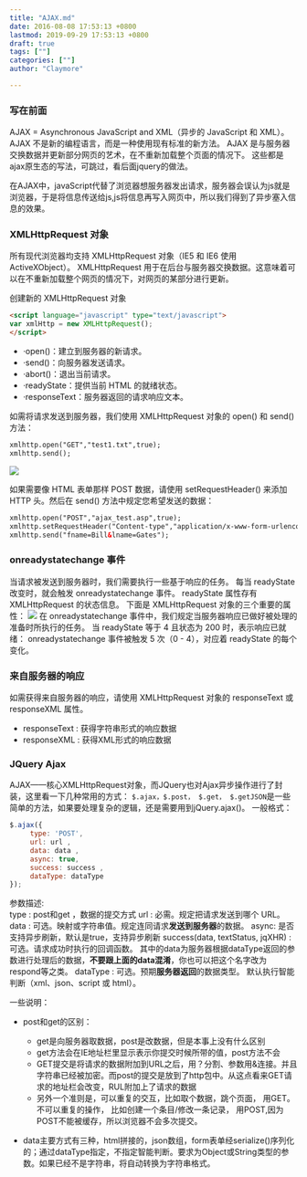 ```yaml
---
title: "AJAX.md"
date: 2016-08-08 17:53:13 +0800
lastmod: 2019-09-29 17:53:13 +0800
draft: true
tags: [""]
categories: [""]
author: "Claymore"

---
```




### 写在前面
AJAX = Asynchronous JavaScript and XML（异步的 JavaScript 和 XML）。
AJAX 不是新的编程语言，而是一种使用现有标准的新方法。
AJAX 是与服务器交换数据并更新部分网页的艺术，在不重新加载整个页面的情况下。
这些都是ajax原生态的写法，可跳过，看后面jquery的做法。

在AJAX中，javaScript代替了浏览器想服务器发出请求，服务器会误认为js就是浏览器，于是将信息传送给js,js将信息再写入网页中，所以我们得到了异步塞入信息的效果。

### XMLHttpRequest 对象
所有现代浏览器均支持 XMLHttpRequest 对象（IE5 和 IE6 使用 ActiveXObject）。
XMLHttpRequest 用于在后台与服务器交换数据。这意味着可以在不重新加载整个网页的情况下，对网页的某部分进行更新。

创建新的 XMLHttpRequest 对象
```html
<script language="javascript" type="text/javascript">
var xmlHttp = new XMLHttpRequest();
</script>
```
* ·open()：建立到服务器的新请求。 
* ·send()：向服务器发送请求。 
* ·abort()：退出当前请求。 
* ·readyState：提供当前 HTML 的就绪状态。 
* ·responseText：服务器返回的请求响应文本。


如需将请求发送到服务器，我们使用 XMLHttpRequest 对象的 open() 和 send() 方法：
```xml
xmlhttp.open("GET","test1.txt",true);
xmlhttp.send();
```

![](http://7xs1eq.com1.z0.glb.clouddn.com/xmlHttpRequest.png)

如果需要像 HTML 表单那样 POST 数据，请使用 setRequestHeader() 来添加 HTTP 头。然后在 send() 方法中规定您希望发送的数据：
```xml
xmlhttp.open("POST","ajax_test.asp",true);
xmlhttp.setRequestHeader("Content-type","application/x-www-form-urlencoded");
xmlhttp.send("fname=Bill&lname=Gates");
```
### onreadystatechange 事件
当请求被发送到服务器时，我们需要执行一些基于响应的任务。
每当 readyState 改变时，就会触发 onreadystatechange 事件。
readyState 属性存有 XMLHttpRequest 的状态信息。
下面是 XMLHttpRequest 对象的三个重要的属性：
![](http://7xs1eq.com1.z0.glb.clouddn.com/xmlhttpRequest%E5%B1%9E%E6%80%A7.png)
在 onreadystatechange 事件中，我们规定当服务器响应已做好被处理的准备时所执行的任务。
当 readyState 等于 4 且状态为 200 时，表示响应已就绪：
onreadystatechange 事件被触发 5 次（0 - 4），对应着 readyState 的每个变化。

### 来自服务器的响应
如需获得来自服务器的响应，请使用 XMLHttpRequest 对象的 responseText 或 responseXML 属性。
* responseText : 获得字符串形式的响应数据
* responseXML : 获得XML形式的响应数据


### JQuery Ajax
AJAX——核心XMLHttpRequest对象，而JQuery也对Ajax异步操作进行了封装，这里看一下几种常用的方式：
`$.ajax，$.post， $.get， $.getJSON`是一些简单的方法，如果要处理复杂的逻辑，还是需要用到jQuery.ajax()。
一般格式：
```js
$.ajax({
     type: 'POST',
     url: url ,
     data: data ,
     async: true,
     success: success ,
     dataType: dataType
});
```
参数描述:  
type : post和get ，数据的提交方式
url  : 必需。规定把请求发送到哪个 URL。 
data : 可选。映射或字符串值。规定连同请求**发送到服务器**的数据。 
async: 是否支持异步刷新，默认是true，支持异步刷新
success(data, textStatus, jqXHR) : 可选。请求成功时执行的回调函数。 其中的data为服务器根据dataType返回的参数进行处理后的数据，**不要跟上面的data混淆**，你也可以把这个名字改为respond等之类。
dataType : 可选。预期**服务器返回**的数据类型。
默认执行智能判断（xml、json、script 或 html）。

一些说明：

* post和get的区别：
    * get是向服务器取数据，post是改数据，但是本事上没有什么区别 
    * get方法会在IE地址栏里显示表示你提交时候所带的值，post方法不会
    * GET提交是将请求的数据附加到URL之后，用？分割、参数用&连接。并且字符串已经被加密。而post的提交是放到了http包中。从这点看来GET请求的地址栏会改变，RUL附加上了请求的数据
    * 另外一个准则是，可以重复的交互，比如取个数据，跳个页面， 用GET。不可以重复的操作， 比如创建一个条目/修改一条记录， 用POST,因为POST不能被缓存，所以浏览器不会多次提交。

* data主要方式有三种，html拼接的，json数组，form表单经serialize()序列化的；通过dataType指定，不指定智能判断。要求为Object或String类型的参数。如果已经不是字符串，将自动转换为字符串格式。











​	